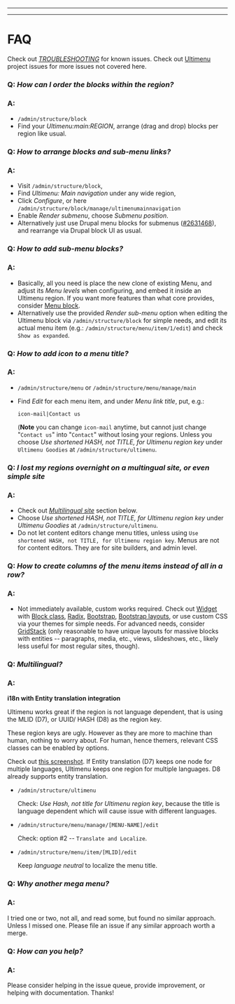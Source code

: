 ***
***

# <a name="faq"> </a>FAQ
Check out [*TROUBLESHOOTING*](#troubleshooting) for known issues.
Check out [Ultimenu](https://www.drupal.org/project/issues/ultimenu) project
issues for more issues not covered here.

### Q: *How can I order the blocks within the region?*
### A:
* `/admin/structure/block`
* Find your *Ultimenu:main:REGION*, arrange (drag and drop) blocks per
  region like usual.

### Q: *How to arrange blocks and sub-menu links?*
### A:
* Visit `/admin/structure/block`,
* Find *Ultimenu: Main navigation* under any wide region,
* Click *Configure*, or here `/admin/structure/block/manage/ultimenumainnavigation`
* Enable *Render submenu*, choose *Submenu position*.
* Alternatively just use Drupal menu blocks for submenus
  ([#2631468](https://drupal.org/node/2631468)), and rearrange via Drupal block
  UI as usual.

### Q: *How to add sub-menu blocks?*
### A:
* Basically, all you need is place the new clone of existing Menu, and adjust
  its *Menu levels* when configuring, and embed it inside an Ultimenu region.
  If you want more features than what core provides, consider
  [Menu block](https://www.drupal.org/project/menu_block).
* Alternatively use the provided *Render sub-menu* option when editing the
  Ultimenu block via `/admin/structure/block` for simple needs, and edit its
  actual menu item (e.g.: `/admin/structure/menu/item/1/edit`) and check
  `Show as expanded`.

### Q: *How to add icon to a menu title?*
### A:
* `/admin/structure/menu` or `/admin/structure/menu/manage/main`
* Find *Edit* for each menu item, and under *Menu link title*, put, e.g.:

    `icon-mail|Contact us`

  (**Note** you can change `icon-mail` anytime, but cannot just change
  "`Contact us`" into "`Contact`" without losing your regions. Unless you
  choose *Use shortened HASH, not TITLE, for Ultimenu region key* under
  `Ultimenu Goodies` at `/admin/structure/ultimenu`.

### Q: *I lost my regions overnight on a multingual site, or even simple site*
### A:
* Check out [*Multilingual site*](#multilingual) section below.
* Choose *Use shortened HASH, not TITLE, for Ultimenu region key* under
  *Ultimenu Goodies* at `/admin/structure/ultimenu`.
* Do not let content editors change menu titles, unless using `Use shortened
  HASH, not TITLE, for Ultimenu region key`. Menus are not for content
  editors. They are for site builders, and admin level.

### Q: *How to create columns of the menu items instead of all in a row?*
### A:
* Not immediately available, custom works required. Check out
  [Widget](https://www.drupal.org/project/widget) with
  [Block class](https://www.drupal.org/project/block_class),
  [Radix](https://www.drupal.org/project/radix),
  [Bootstrap](https://www.drupal.org/project/bootstrap),
  [Bootstrap layouts](https://www.drupal.org/project/bootstrap_layouts), or use
  custom CSS via your themes for simple needs.
  For advanced needs, consider
  [GridStack](https://www.drupal.org/project/gridstack) (only reasonable to have
  unique layouts for massive blocks with entities -- paragraphs, media, etc.,
  views, slideshows, etc., likely less useful for most regular sites, though).

### Q: <a name="multilingual"> </a> *Multilingual?*
### A:
**i18n with Entity translation integration**

Ultimenu works great if the region is not language dependent, that is using the
MLID (D7), or UUID/ HASH (D8) as the region key.

These region keys are ugly. However as they are more to machine than human,
nothing to worry about. For human, hence themers, relevant CSS classes can be
enabled by options.

Check out [this screenshot](https://www.drupal.org/files/issues/store-ultimenu-regions-into-theme-info.png).
If Entity translation (D7) keeps one node for multiple languages, Ultimenu keeps
one region for multiple languages. D8 already supports entity translation.

* `/admin/structure/ultimenu`

  Check: *Use Hash, not title for Ultimenu region key*, because the title is
  language dependent which will cause issue with different languages.

* `/admin/structure/menu/manage/[MENU-NAME]/edit`

  Check: option #2 -- `Translate and Localize`.

* `/admin/structure/menu/item/[MLID]/edit`

  Keep *language neutral* to localize the menu title.


### Q: *Why another mega menu?*
### A:
I tried one or two, not all, and read some, but found no similar approach.
Unless I missed one. Please file an issue if any similar approach worth a merge.

### Q: *How can you help?*
### A:
Please consider helping in the issue queue, provide improvement, or helping with
documentation. Thanks!
